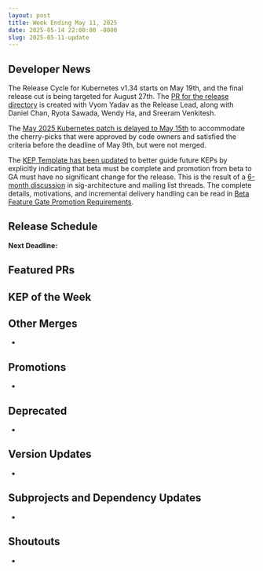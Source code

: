 ```yaml
---
layout: post
title: Week Ending May 11, 2025
date: 2025-05-14 22:00:00 -0000
slug: 2025-05-11-update
---
```


## Developer News

The Release Cycle for Kubernetes v1.34 starts on May 19th, and the final release cut is being targeted for August 27th. The [PR for the release directory](https://github.com/kubernetes/sig-release/pull/2780) is created with Vyom Yadav as the Release Lead, along with Daniel Chan, Ryota Sawada, Wendy Ha, and Sreeram Venkitesh.

The [May 2025 Kubernetes patch is delayed to May 15th](https://groups.google.com/a/kubernetes.io/g/dev/c/Dgrm1lJsNcs) to accommodate the cherry-picks that were approved by code owners and satisfied the criteria before the deadline of May 9th, but were not merged.

The [KEP Template has been updated](https://github.com/kubernetes/enhancements/blob/master/keps/NNNN-kep-template/README.md?plain=1#L389-L395) to better guide future KEPs by explicitly indicating that beta must be complete and promotion from beta to GA must have no significant change for the release. This is the result of a [6-month discussion](https://github.com/kubernetes/enhancements/pull/5242) in sig-architecture and mailing list threads. The complete details, motivations, and incremental delivery handling can be read in [Beta Feature Gate Promotion Requirements](https://github.com/kubernetes/enhancements/tree/master/keps/sig-architecture/5241-beta-featuregate-promotion-requirements).


## Release Schedule

**Next Deadline:**


## Featured PRs


## KEP of the Week


## Other Merges

*

## Promotions

*

## Deprecated

*

## Version Updates

*

## Subprojects and Dependency Updates

*

## Shoutouts

*
